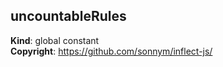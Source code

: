 <a name="uncountableRules"></a>

## uncountableRules
**Kind**: global constant  
**Copyright**: https://github.com/sonnym/inflect-js/